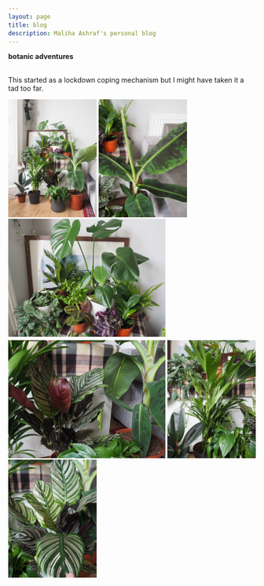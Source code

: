```yaml
---
layout: page
title: blog
description: Maliha Ashraf's personal blog
---
```



<div class = "container">
	<b>botanic adventures</b><br/><br/>
	<div class="row-fluid">
		<p>
			This started as a lockdown coping mechanism but I might have taken it a tad too far. 
		</p>
		<img src="../assets/plants/plants2.JPG" width="180"/>
		<img src="../assets/plants/plants3.JPG" width="180"/>
		<img src="../assets/plants/plants1.JPG" width="320"/>
		<div style="height:4px;"><br></div>
		<img src="../assets/plants/plants4.JPG" width="320"/>
		<img src="../assets/plants/plants5.JPG" width="180"/>
		<img src="../assets/plants/plants6.JPG" width="180"/>
		<!--<div class = "span3">
			<img src="../assets/plants/plants (2).jpg"/>
		</div>
		<div class = "span3">
			<img src="../assets/plants/plants (3).jpg"/>
		</div>
		<div class = "span4">
			<img src="../assets/plants/plants (1).jpg"/>
		</div>
		<p style="line-height: 0%;">
			<br>
		</p>-->
	</div>
</div>

